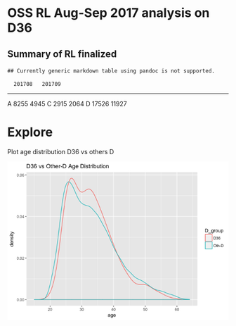 
# OSS RL Aug-Sep 2017 analysis on D36





## Summary of RL finalized

```
## Currently generic markdown table using pandoc is not supported.
```

      201708   201709
---  -------  -------
A       8255     4945
C       2915     2064
D      17526    11927


# Explore
Plot age distribution D36 vs others D

![](explore_files/figure-html/simpleplot-1.png)<!-- -->
